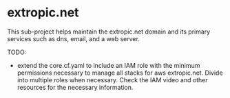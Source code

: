 # extropic.net

This sub-project helps maintain the extropic.net domain and its primary services such as dns, email, and a web server.

TODO:

- extend the core.cf.yaml to include an IAM role with the minimum permissions necessary to manage all stacks for aws extropic.net. Divide into multiple roles when necessary. Check the IAM video and other resources for the necessary information.
